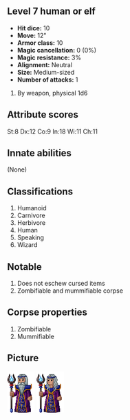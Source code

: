 ## Level 7 human or elf

- **Hit dice:** 10
- **Move:** 12"
- **Armor class:** 10
- **Magic cancellation:** 0 (0%)
- **Magic resistance:** 3%
- **Alignment:** Neutral
- **Size:** Medium-sized
- **Number of attacks:** 1
1. By weapon, physical 1d6

## Attribute scores

St:8 Dx:12 Co:9 In:18 Wi:11 Ch:11

## Innate abilities

(None)

## Classifications

1. Humanoid
2. Carnivore
3. Herbivore
4. Human
5. Speaking
6. Wizard

## Notable

1. Does not eschew cursed items
2. Zombifiable and mummifiable corpse

## Corpse properties

1. Zombifiable
2. Mummifiable

## Picture

![Wizard](https://github.com/hyvanmielenpelit/GnollHackTileSet/blob/main/Monsters/wizard/wizard.png?raw=true) ![Wizard](https://github.com/hyvanmielenpelit/GnollHackTileSet/blob/main/Monsters/wizard/wizard_female.png?raw=true)
